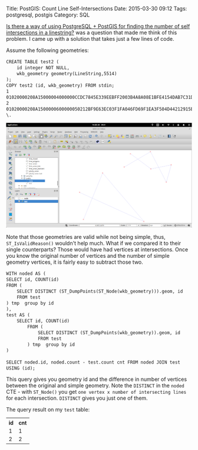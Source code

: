 Title: PostGIS: Count Line Self-Intersections
Date: 2015-03-30 09:12
Tags: postgresql, postgis
Category: SQL

[Is there a way of using PostgreSQL + PostGIS for finding the number of self intersections in a linestring?](https://gis.stackexchange.com/questions/107927/counting-self-intersections-of-linestring-using-postgis/140674#140674) was a question that made me think of this problem. I came up with a solution that takes just a few lines of code.

Assume the following geometries:

    CREATE TABLE test2 (
        id integer NOT NULL,
        wkb_geometry geometry(LineString,5514)
    );
    COPY test2 (id, wkb_geometry) FROM stdin;
    1   01020000208A15000004000000CCDC7845E339EEBFF2003B4A8A08E1BFE4154DAB7C31DCBF24C2042773E3E53F2287BA2CC591E43F604749BFE3B2E2BF2AE9770A11B8F0BF9C91435D56C0C63F
    2   01020000208A1500000600000050212BF9E63EC03F1FA046FD69F1EA3F504D44212915EA3F74A99EDF44E3F33F2CE2805DFAB1F33F805D24B1B189DC3F9834DE5938C1F53FB56F1FBF8AAFEC3F24D0C85B4666EA3FF311B0D8D75BE93F306EAA073894D23FA841B27E3404F33F
    \.

<img src="/posts/assets/postgis-count-line-self-intersections/lines.png" title="Self-intersecting lines" class="img-responsive centered">

Note that those geometries are valid while not being simple, thus, `ST_IsValidReason()` wouldn't help much. What if we compared it to their single counterparts? Those would have had vertices at intersections. Once you know the original number of vertices and the number of simple geometry vertices, it is fairly easy to subtract those two.

    WITH noded AS (
    SELECT id, COUNT(id)
    FROM (
        SELECT DISTINCT (ST_DumpPoints(ST_Node(wkb_geometry))).geom, id
        FROM test
    ) tmp  group by id
    ),
    test AS (
        SELECT id, COUNT(id)
            FROM (
                SELECT DISTINCT (ST_DumpPoints(wkb_geometry)).geom, id
                FROM test
            ) tmp  group by id
    )

    SELECT noded.id, noded.count - test.count cnt FROM noded JOIN test USING (id);

This query gives you geometry id and the difference in number of vertices between the original and simple geometry. Note the `DISTINCT` in the `noded` CTE - with `ST_Node()` you get `one vertex x number of intersecting lines` for each intersection. `DISTINCT` gives you just one of them.

The query result on my `test` table:
<table>
    <tr>
        <th>id</th>
        <th>cnt</th>
    </tr>
    <tr>
        <td>1</td>
        <td>1</td>
    </tr>
    <tr>
        <td>2</td>
        <td>2</td>
    </tr>
</table>

